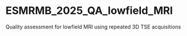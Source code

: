 # ESMRMB_2025_QA_lowfield_MRI
Quality assessment for lowfield MRI using repeated 3D TSE acquisitions
